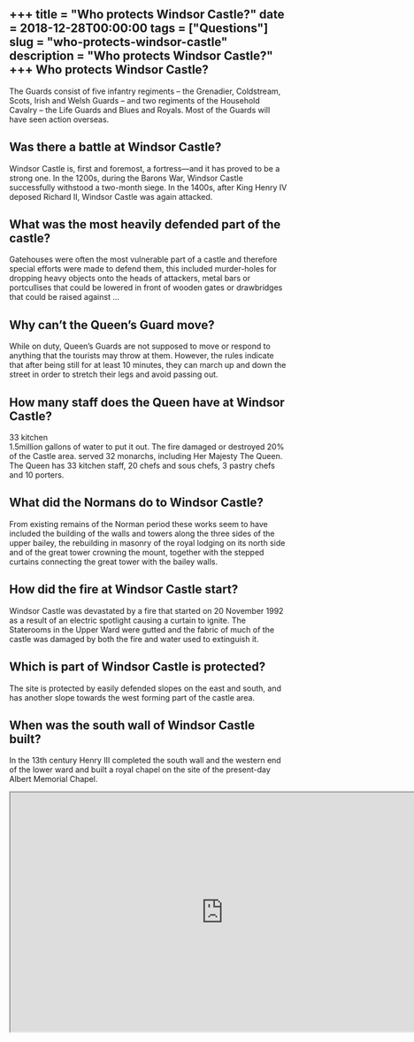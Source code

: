 +++
title = "Who protects Windsor Castle?"
date = 2018-12-28T00:00:00
tags = ["Questions"]
slug = "who-protects-windsor-castle"
description = "Who protects Windsor Castle?"
+++
Who protects Windsor Castle?
----------------------------

The Guards consist of five infantry regiments – the Grenadier, Coldstream, Scots, Irish and Welsh Guards – and two regiments of the Household Cavalry – the Life Guards and Blues and Royals. Most of the Guards will have seen action overseas.

Was there a battle at Windsor Castle?
-------------------------------------

Windsor Castle is, first and foremost, a fortress—and it has proved to be a strong one. In the 1200s, during the Barons War, Windsor Castle successfully withstood a two-month siege. In the 1400s, after King Henry IV deposed Richard II, Windsor Castle was again attacked.

What was the most heavily defended part of the castle?
------------------------------------------------------

Gatehouses were often the most vulnerable part of a castle and therefore special efforts were made to defend them, this included murder-holes for dropping heavy objects onto the heads of attackers, metal bars or portcullises that could be lowered in front of wooden gates or drawbridges that could be raised against …

Why can’t the Queen’s Guard move?
---------------------------------

While on duty, Queen’s Guards are not supposed to move or respond to anything that the tourists may throw at them. However, the rules indicate that after being still for at least 10 minutes, they can march up and down the street in order to stretch their legs and avoid passing out.

How many staff does the Queen have at Windsor Castle?
-----------------------------------------------------

33 kitchen  
1.5million gallons of water to put it out. The fire damaged or destroyed 20% of the Castle area. served 32 monarchs, including Her Majesty The Queen. The Queen has 33 kitchen staff, 20 chefs and sous chefs, 3 pastry chefs and 10 porters.

What did the Normans do to Windsor Castle?
------------------------------------------

From existing remains of the Norman period these works seem to have included the building of the walls and towers along the three sides of the upper bailey, the rebuilding in masonry of the royal lodging on its north side and of the great tower crowning the mount, together with the stepped curtains connecting the great tower with the bailey walls.

How did the fire at Windsor Castle start?
-----------------------------------------

Windsor Castle was devastated by a fire that started on 20 November 1992 as a result of an electric spotlight causing a curtain to ignite. The Staterooms in the Upper Ward were gutted and the fabric of much of the castle was damaged by both the fire and water used to extinguish it.

Which is part of Windsor Castle is protected?
---------------------------------------------

The site is protected by easily defended slopes on the east and south, and has another slope towards the west forming part of the castle area.

When was the south wall of Windsor Castle built?
------------------------------------------------

In the 13th century Henry III completed the south wall and the western end of the lower ward and built a royal chapel on the site of the present-day Albert Memorial Chapel.

<iframe allow="accelerometer; autoplay; clipboard-write; encrypted-media; gyroscope; picture-in-picture" allowfullscreen="" class="__youtube_prefs__  epyt-is-override  no-lazyload" data-no-lazy="1" data-origheight="433" data-origwidth="770" data-skipgform_ajax_framebjll="" height="433" id="_ytid_18706" loading="lazy" src="https://www.youtube.com/embed/WwlPffoXH84?enablejsapi=1&autoplay=0&cc_load_policy=0&cc_lang_pref=&iv_load_policy=1&loop=0&modestbranding=0&rel=1&fs=1&playsinline=0&autohide=2&theme=dark&color=red&controls=1&" title="YouTube player" width="770"></iframe>